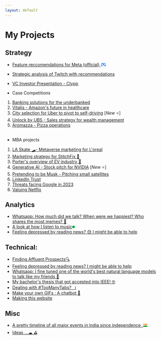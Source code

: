 ```yaml
---
layout: default
---
```

# My Projects
## Strategy
* [Feature reccomendations for Meta (official) <img src="misc_images\meta.png" width="4%">](meta_sync_comm)<br>
* [Strategic analysis of Twitch with recommendations](marshall_projects/twitch_strategy_analysis) <br>
* [VC Investor Presentation - Clypp](marshall_projects/hptv_clypp)

* Case Competitions
 1. [Banking solutions for the underbanked](marshall_projects/fintech_inclusion)
 2. [Vitalis - Amazon's future in healthcare](marshall_projects/amazon_vitalis)
 3. [City selection for Uber to pivot to self-driving](marshall_projects/city_selection) [_New_ ⭐]
 4. [Unlock by UBS - Sales strategy for wealth management](marshall_projects/ubs_unlock)
 4. [Aromazza - Pizza operations](marshall_projects/aromazza_ey_casecomp)<br><br>

* MBA projects
 1. [LA Skate 🛹- Metaverse marketing for L'oreal](marshall_projects/urban_decay)
 2. [Marketing strategy for StitchFix 🎁](marshall_projects/stitch_fix_marketing)
 3. [Porter's overview of EV industry 🚙](marshall_projects/ev_strat)
 4. [Generative AI - Stock pitch for NVIDIA](marshall_projects/nvidia_stock_pitch) [_New_ ⭐]
 5. [Pretending to be Musk - Pitching small satellites](starlink.html)
 6. [LinkedIn Trust](marshall_projects/LinkedIn_Trust)
 7. [Threats facing Google in 2023](marshall_projects/competition_google)
 7. [Valuing Netflix](marshall_projects/netflix_valuation)

## Analytics
* [Whatsapp: How much did we talk? When were we happiest? Who shares the most memes? 📲](whatsapp_analytics.html)<br>
* [A look at how I listen to music](myspotify.html)<img src="misc_images\spotify.png" width="2%"><br>
* [Feeling depressed by reading news? 😓 I might be able to help](news_negativity.html)<br>

## Technical:
* [Finding Affluent Prospects🔍](stalking_anewlevel.html)<br>
* [Feeling depressed by reading news? I might be able to help](news_negativity.html)<br>
* [Whatsapp: I fine tuned one of the world's best natural language models to talk like my friends 📲](gpt2Whatsapp.md)<br>
* [My bachelor's thesis that got accepted into IEEE! 🤓](ieee_discover.html)<br>
* [Dealing with #TooManyTabs?  &nbsp; ℹ](depthsearch.html)<br>
* [Make your own GIFs : A chatbot 📲](gifgenerator.html)<br>
* [Making this website](thiswebsite.html)<br>

## Misc
* [A pretty timeline of all major events in India since independence  &nbsp;](india_cplp_timeline.html)<img src="/images/Flag_of_India.svg" width="3%"><br>
* [Ideas ...☁ ⛳](project_ideas)


<br>
<!-- * [](.md) -->